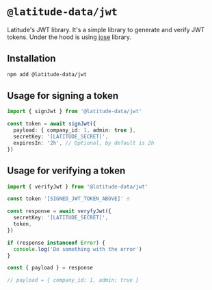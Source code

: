 # `@latitude-data/jwt`

Latitude's JWT library. It's a simple library to generate and verify JWT tokens.
Under the hood is using [jose](https://github.com/panva/jose) library.

## Installation

```bash
npm add @latitude-data/jwt
```

## Usage for signing a token

```typescript
import { signJwt } from '@latitude-data/jwt'

const token = await signJwt({
  payload: { company_id: 1, admin: true },
  secretKey: '[LATITUDE_SECRET]',
  expiresIn: '2h', // Optional, by default is 2h
})
```

## Usage for verifying a token

```typescript
import { verifyJwt } from '@latitude-data/jwt'

const token '[SIGNED_JWT_TOKEN_ABOVE]' ☝️

const response = await veryfyJwt({
  secretKey: '[LATITUDE_SECRET]',
  token,
})

if (response instanceof Error) {
  console.log('Do something with the error')
}

const { payload } = response

// payload = { company_id: 1, admin: true }
```
